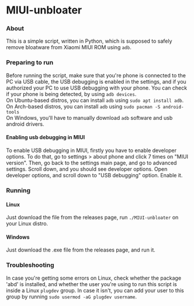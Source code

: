 # MIUI-unbloater

### About

This is a simple script, written in Python, which is supposed to safely remove bloatware from Xiaomi MIUI ROM using `adb`.

### Preparing to run

Before running the script, make sure that you're phone is connected to the PC via USB cable, the USB debugging is enabled in the settings, and if you authorized your PC to use USB debugging with your phone. You can check if your phone is being detected, by using `adb devices`.
<br>
On Ubuntu-based distros, you can install `adb` using `sudo apt install adb`.
<br>
On Arch-based distros, you can install `adb` using `sudo pacman -S android-tools`
<br>
On Windows, you'll have to manually download `adb` software and usb android drivers.

#### Enabling usb debugging in MIUI

To enable USB debugging in MIUI, firstly you have to enable developer options. To do that, go to settings > about phone and click 7 times on "MIUI version". Then, go back to the settings main page, and go to advanced settings. Scroll down, and you should see developer options. Open developer options, and scroll down to "USB debugging" option. Enable it.

### Running

#### Linux

Just download the file from the releases page, run `./MIUI-unbloater` on your Linux distro.

#### Windows

Just download the .exe file from the releases page, and run it.

### Troubleshooting

In case you're getting some errors on Linux, check whether the package 'abd' is installed, and whether the user you're using to run this script is inside a Linux `plugdev` group. In case it isn't, you can add your user to this group by running `sudo usermod -aG plugdev username`.
